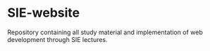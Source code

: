 # SIE-website
Repository containing all study material and implementation of web development through SIE lectures.
